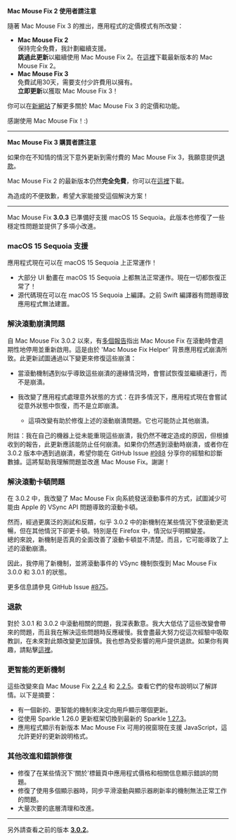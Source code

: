 **Mac Mouse Fix 2 使用者請注意**

隨著 Mac Mouse Fix 3 的推出，應用程式的定價模式有所改變：

- **Mac Mouse Fix 2**\
保持完全免費，我計劃繼續支援。\
**跳過此更新**以繼續使用 Mac Mouse Fix 2。在[這裡](https://redirect.macmousefix.com/?target=mmf2-latest)下載最新版本的 Mac Mouse Fix 2。
- **Mac Mouse Fix 3**\
免費試用30天，需要支付少許費用以擁有。\
**立即更新**以獲取 Mac Mouse Fix 3！

你可以在[新網站](https://macmousefix.com/)了解更多關於 Mac Mouse Fix 3 的定價和功能。

感謝使用 Mac Mouse Fix！:)

---

**Mac Mouse Fix 3 購買者請注意**

如果你在不知情的情況下意外更新到需付費的 Mac Mouse Fix 3，我願意提供[退款](https://redirect.macmousefix.com/?target=mmf-apply-for-refund)。

Mac Mouse Fix 2 的最新版本仍然**完全免費**，你可以在[這裡](https://redirect.macmousefix.com/?target=mmf2-latest)下載。

為造成的不便致歉，希望大家能接受這個解決方案！

---

Mac Mouse Fix **3.0.3** 已準備好支援 macOS 15 Sequoia。此版本也修復了一些穩定性問題並提供了多項小改進。

### macOS 15 Sequoia 支援

應用程式現在可以在 macOS 15 Sequoia 上正常運作！

- 大部分 UI 動畫在 macOS 15 Sequoia 上都無法正常運作。現在一切都恢復正常了！
- 源代碼現在可以在 macOS 15 Sequoia 上編譯。之前 Swift 編譯器有問題導致應用程式無法建置。

### 解決滾動崩潰問題

自 Mac Mouse Fix 3.0.2 以來，有[多個報告](https://github.com/noah-nuebling/mac-mouse-fix/issues/988)指出 Mac Mouse Fix 在滾動時會週期性地停用並重新啟用。這是由於 'Mac Mouse Fix Helper' 背景應用程式崩潰所致。此更新試圖通過以下變更來修復這些崩潰：

- 當滾動機制遇到似乎導致這些崩潰的邊緣情況時，會嘗試恢復並繼續運行，而不是崩潰。
- 我改變了應用程式處理意外狀態的方式：在許多情況下，應用程式現在會嘗試從意外狀態中恢復，而不是立即崩潰。
    
    - 這項改變有助於修復上述的滾動崩潰問題。它也可能防止其他崩潰。

附註：我在自己的機器上從未能重現這些崩潰，我仍然不確定造成的原因，但根據收到的報告，此更新應該能防止任何崩潰。如果你仍然遇到滾動時崩潰，或者你在 3.0.2 版本中遇到過崩潰，希望你能在 GitHub Issue [#988](https://github.com/noah-nuebling/mac-mouse-fix/issues/988) 分享你的經驗和診斷數據。這將幫助我理解問題並改進 Mac Mouse Fix。謝謝！

### 解決滾動卡頓問題

在 3.0.2 中，我改變了 Mac Mouse Fix 向系統發送滾動事件的方式，試圖減少可能由 Apple 的 VSync API 問題導致的滾動卡頓。

然而，經過更廣泛的測試和反饋，似乎 3.0.2 中的新機制在某些情況下使滾動更流暢，但在其他情況下卻更卡頓。特別是在 Firefox 中，情況似乎明顯變差。\
總的來說，新機制是否真的全面改善了滾動卡頓並不清楚。而且，它可能導致了上述的滾動崩潰。

因此，我停用了新機制，並將滾動事件的 VSync 機制恢復到 Mac Mouse Fix 3.0.0 和 3.0.1 的狀態。

更多信息請參見 GitHub Issue [#875](https://github.com/noah-nuebling/mac-mouse-fix/issues/875)。

### 退款

對於 3.0.1 和 3.0.2 中滾動相關的問題，我深表歉意。我大大低估了這些改變會帶來的問題，而且我在解決這些問題時反應緩慢。我會盡最大努力從這次經驗中吸取教訓，在未來對此類改變更加謹慎。我也想為受影響的用戶提供退款。如果你有興趣，請點擊[這裡](https://redirect.macmousefix.com/?target=mmf-apply-for-refund)。

### 更智能的更新機制

這些改變來自 Mac Mouse Fix [2.2.4](https://github.com/noah-nuebling/mac-mouse-fix/releases/tag/2.2.4) 和 [2.2.5](https://github.com/noah-nuebling/mac-mouse-fix/releases/tag/2.2.5)。查看它們的發布說明以了解詳情。以下是摘要：

- 有一個新的、更智能的機制來決定向用戶顯示哪個更新。
- 從使用 Sparkle 1.26.0 更新框架切換到最新的 Sparkle [1.27.3](https://github.com/sparkle-project/Sparkle/releases/tag/1.27.3)。
- 應用程式顯示有新版本 Mac Mouse Fix 可用的視窗現在支援 JavaScript，這允許更好的更新說明格式。

### 其他改進和錯誤修復

- 修復了在某些情況下'關於'標籤頁中應用程式價格和相關信息顯示錯誤的問題。
- 修復了使用多個顯示器時，同步平滑滾動與顯示器刷新率的機制無法正常工作的問題。
- 大量次要的底層清理和改進。

---

另外請查看之前的版本 [**3.0.2**](https://github.com/noah-nuebling/mac-mouse-fix/releases/tag/3.0.2)。